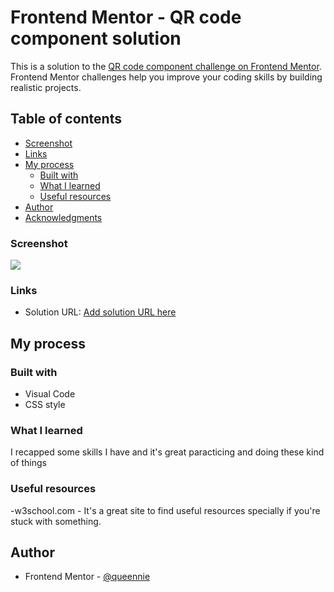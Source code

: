# Frontend Mentor - QR code component solution

This is a solution to the [QR code component challenge on Frontend Mentor](https://www.frontendmentor.io/challenges/qr-code-component-iux_sIO_H). Frontend Mentor challenges help you improve your coding skills by building realistic projects. 

## Table of contents
  - [Screenshot](#screenshot)
  - [Links](#links)
- [My process](#my-process)
  - [Built with](#built-with)
  - [What I learned](#what-i-learned)
  - [Useful resources](#useful-resources)
- [Author](#author)
- [Acknowledgments](#acknowledgments)


### Screenshot

![](./Screenshot.jpg)


### Links

- Solution URL: [Add solution URL here](https://your-solution-url.com)


## My process

### Built with

- Visual Code
- CSS style


### What I learned

I recapped some skills I have and it's great paracticing and doing these kind of things



### Useful resources

-w3school.com - It's a great site to find useful resources specially if you're stuck with something.


## Author

- Frontend Mentor - [@queennie](https://www.frontendmentor.io/profile/queennie-20)

